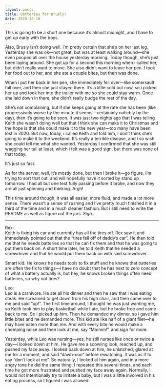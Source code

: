 ```yaml
---
layout: posts
title: Batteries for Brusly?
date: 2020-12-16
---
```


This is going to be a short one because it’s almost midnight, and I have to get up early with the boys.  

Also, Brusly isn’t doing well.  I’m pretty certain that she’s on her last leg.  Yesterday she was ok—not great, but was at least walking around—she even pooped all over the house yesterday morning.  Today though, she’s just been laying around.  She got up for a second this morning when i called her, but didn’t really want to move.  She also didn’t want to leave her pen.  I took her food out to her, and she ate a couple bites, but then was done.  

When i put her back in her pen, she immediately fell over—like somersault fall over, and then she just stayed there.  It’s a little cold out now, so i picked her up and took her into the trailer with me so she could stay warm.  Once she laid down in there, she didn’t really budge the rest of the day.  

She’s not complaining, but if she keeps going at the rate she has been (like progressively worse by the minute it seems—certaininly noticbly by the day), then it’s going to be soon.  It was just two nights ago that I was telling Keith she wasn’t doing well but that I think she can make it to Christmas and the hope is that she could make it to the new year—too many have been lost in 2020.  But now, today, i called Keith and told him, I don’t think she’s going to make it to the weekend.  It’s really a terrible disease, and i so wish she could tell me what she wanted.  Yesterday I confirmed that she was still wagging her tail at least, which i felt was a good sign, but there was none of that today.

It’s just so fast.  

As for the server, well, it’s mostly done, but then i broke it—go figure.  I’m trying to sort that out, and will hopefully have it sorted by stand up tomorrow.  I had all but one test fully passing before it broke, and now they are all just spinning and thinking. Argh!

This time around though, it was all easier, more fluid, and made a lot more sense.  There wasn’t a sense of rushing and I’ve pretty much finished it in a third of the time and in a much cleaner fashion.  But i still need to write the README as well as figure out the jars.  *Sigh…*


***
Rex:  
Keith is fixing his car and currently has all the tires off.  Rex saw it and immediately pointed out that the “tires fell off of daddy’s car”. He then told me that he needs batteries so that he can fix them and that he was going to put them back on.  A short time later, he told Keith that he needed a screwdriver and that he would put them back on with said screwdriver.

Smart kid.  He knows he needs tools to fix stuff and he knows that batteries are often the fix to things—i have no doubt that he has next to zero concept of what a battery actually is, but hey, he knows broken things often need batteries, so why not tires?

Leo:  
Leo is a carnivore.  He ate all his dinner and then he saw that i was eating steak.  He screamed to get down from his high chair, and then came over to me and said “up!”.  The first time around, I thought he was just wanting me, so Keith took him to play basketball while I ate, but he broke free and came back to me.  So i picked up him.  Then he demanded my dinner, so i gave him little bites and he demanded more.  This kid ate like half of a giant filet—he may have eaten more than me.  And with every bite he would make a chomping noise and then look at me, say “Mmmm!”, and sign for more.

Yesterday, while Leo was nursing—yes, he still nurses like once or twice a day—i looked down at him.  He gave me a scowling look, reached up, and pushed my face away.  I looked back down at him, he unlatched, glared at me for a moment, and said “dawh-ooo” before rewatching.  It was as if to say “don’t look at me”.  So naturally, I looked at him again, and in a more angry tone he did the same thing.  I repeated this several times, and each time he got more frustrated and pushed my face away again.  Normally, i would not intentionally try to irritate a baby, but I was a little involved in his eating process, so I figured i was allowed.
